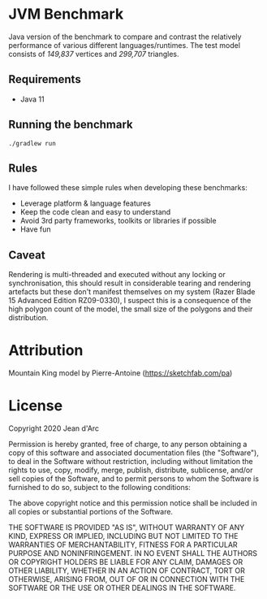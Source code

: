 # JVM Benchmark
Java version of the benchmark to compare and contrast the relatively performance 
of various different languages/runtimes. The test model consists of *149,837* vertices and *299,707* triangles.

## Requirements
- Java 11

## Running the benchmark
```
./gradlew run
```

## Rules
I have followed these simple rules when developing these benchmarks:

- Leverage platform & language features
- Keep the code clean and easy to understand
- Avoid 3rd party frameworks, toolkits or libraries if possible
- Have fun

## Caveat
Rendering is multi-threaded and executed without any locking or synchronisation, this 
should result in considerable tearing and rendering artefacts but these 
don't manifest themselves on my system (Razer Blade 15 Advanced Edition RZ09-0330), 
I suspect this is a consequence of the high polygon count of the model, the small size of the 
polygons and their distribution.

# Attribution
Mountain King model by Pierre-Antoine (https://sketchfab.com/pa)

# License
Copyright 2020 Jean d'Arc

Permission is hereby granted, free of charge, to any person obtaining a copy of this software and associated documentation files (the "Software"), to deal in the Software without restriction, including without limitation the rights to use, copy, modify, merge, publish, distribute, sublicense, and/or sell copies of the Software, and to permit persons to whom the Software is furnished to do so, subject to the following conditions:

The above copyright notice and this permission notice shall be included in all copies or substantial portions of the Software.

THE SOFTWARE IS PROVIDED "AS IS", WITHOUT WARRANTY OF ANY KIND, EXPRESS OR IMPLIED, INCLUDING BUT NOT LIMITED TO THE WARRANTIES OF MERCHANTABILITY, FITNESS FOR A PARTICULAR PURPOSE AND NONINFRINGEMENT. IN NO EVENT SHALL THE AUTHORS OR COPYRIGHT HOLDERS BE LIABLE FOR ANY CLAIM, DAMAGES OR OTHER LIABILITY, WHETHER IN AN ACTION OF CONTRACT, TORT OR OTHERWISE, ARISING FROM, OUT OF OR IN CONNECTION WITH THE SOFTWARE OR THE USE OR OTHER DEALINGS IN THE SOFTWARE.
